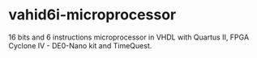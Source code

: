# vahid6i-microprocessor
16 bits and 6 instructions microprocessor in VHDL with Quartus II, FPGA Cyclone IV - DE0-Nano kit and TimeQuest.
